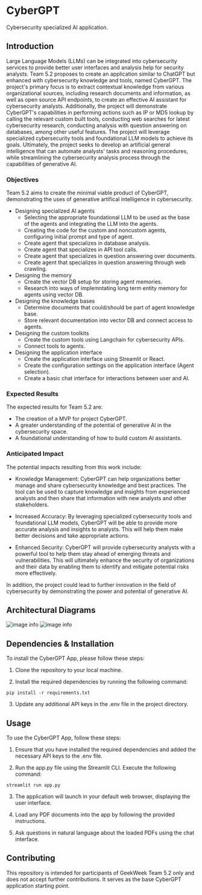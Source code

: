 # CyberGPT
Cybersecurity specialized AI application.

## Introduction

Large Language Models (LLMs) can be integrated into cybersecurity services to provide better user interfaces and analysis help for security analysts.  Team 5.2 proposes to create an application similar to ChatGPT but enhanced with cybersecurity knowledge and tools, named CyberGPT.  The project's primary focus is to extract contextual knowledge from various organizational sources, including research documents and information, as well as open source API endpoints, to create an effective AI assistant for cybersecurity analysts. Additionally, the project will demonstrate CyberGPT's capabilities in performing actions such as IP or MD5 lookup by calling the relevant custom built tools, conducting web searches for latest cybersecurity research, conducting analysis with question answering on databases, among other useful features. The project will leverage specialized cybersecurity tools and foundational LLM models to achieve its goals. Ultimately, the project seeks to develop an artificial general intelligence that can automate analysts' tasks and reasoning procedures, while streamlining the cybersecurity analysis process through the capabilities of generative AI.

### Objectives

Team 5.2 aims to create the minimal viable product of CyberGPT, demonstrating the uses of generative artifical intelligence in cybersecurity.  

- Designing specialized AI agents
  - Selecting the appropriate foundational LLM to be used as the base of the agents and integrating the LLM into the agents.  
  - Creating the code for the custom and noncustom agents, configuring initial prompt and type of agent.
  - Create agent that specializes in database analysis.
  - Create agent that specializes in API tool calls.
  - Create agent that specializes in question answering over documents.
  - Create agent that specializes in question answering through web crawling.
- Designing the memory
  - Create the vector DB setup for storing agent memories.
  - Research into ways of implemntating long term entity memory for agents using vector DB.
- Designing the knowledge bases
  - Determine documents that could/should be part of agent knowledge base.
  - Store relevant documentation into vector DB and connect access to agents.
- Designing the custom toolkits
  - Create the custom tools using Langchain for cybersecurity APIs.
  - Connect tools to agents.
- Designing the application interface
  - Create the application interface using Streamlit or React.
  - Create the configuration settings on the application interface (Agent selection).
  - Create a basic chat interface for interactions between user and AI.

### Expected Results

The expected results for Team 5.2 are:

- The creation of a MVP for project CyberGPT.
- A greater understanding of the potential of generative AI in the cybersecurity space.
- A foundational understanding of how to build custom AI assistants.

### Anticipated Impact

The potential impacts resulting from this work include:

- Knowledge Management: CyberGPT can help organizations better manage and share cybersecurity knowledge and best practices. The tool can be used to capture knowledge and insights from experienced analysts and then share that information with new analysts and other stakeholders.

- Increased Accuracy: By leveraging specialized cybersecurity tools and foundational LLM models, CyberGPT will be able to provide more accurate analysis and insights to analysts. This will help them make better decisions and take appropriate actions.

- Enhanced Security: CyberGPT will provide cybersecurity analysts with a powerful tool to help them stay ahead of emerging threats and vulnerabilities. This will ultimately enhance the security of organizations and their data by enabling them to identify and mitigate potential risks more effectively.

In addition, the project could lead to further innovation in the field of cybersecurity by demonstrating the power and potential of generative AI.

## Architectural Diagrams

![image info](./diagrams/1.png)
![image info](./diagrams/2.png)

## Dependencies & Installation

To install the CyberGPT App, please follow these steps:

1. Clone the repository to your local machine.

2. Install the required dependencies by running the following command:

  `pip install -r requirements.txt`

3. Update any additional API keys in the .env file in the project directory.

## Usage

To use the CyberGPT App, follow these steps:

1. Ensure that you have installed the required dependencies and added the necessary API keys to the .env file.

2. Run the app.py file using the Streamlit CLI. Execute the following command:

`streamlit run app.py`

3. The application will launch in your default web browser, displaying the user interface.

4. Load any PDF documents into the app by following the provided instructions.

5. Ask questions in natural language about the loaded PDFs using the chat interface.

## Contributing

This repository is intended for participants of GeekWeek Team 5.2 only and does not accept further contributions. It serves as the base CyberGPT application starting point.
